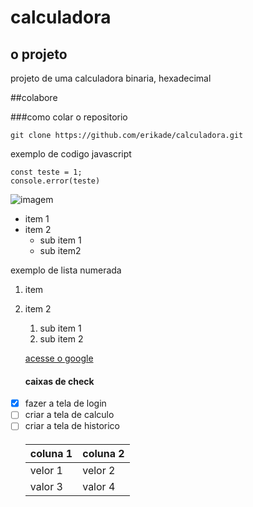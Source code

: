 # calculadora

## o projeto
projeto de uma calculadora binaria, hexadecimal

##colabore

###como colar o repositorio

```
git clone https://github.com/erikade/calculadora.git
```

exemplo de codigo javascript
```javascropt
const teste = 1;
console.error(teste)
```
![imagem](https://github.githubassets.com/images/modules/logos_page/GitHub-Mark.png)

- item 1
- item 2
    - sub item 1
    - sub item2

exemplo de lista numerada
1. item 
2. item 2
    1. sub item 1
    2. sub item 2


    [acesse o google](https://www.google)

    #### caixas de check
 - [x] fazer a tela de login
 - [ ] criar a tela de calculo
 - [ ] criar a tela de historico
   ####
   | coluna 1 | coluna 2 |
   |--------- | -------- |
   | velor 1  | velor 2  |
   | valor 3  | valor 4
